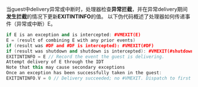 
当guest中delivery异常或中断时，处理器检查**异常拦截**，并在异常delivery期间**发生拦截**的情况下更新**EXITINTINFO**的值。 以下伪代码概述了处理器如何传递事件（异常或中断）E。

```cpp
if E is an exception and is intercepted: #VMEXIT(E)
E = (result of combining E with any prior events)
if (result was #DF and #DF is intercepted): #VMEXIT(#DF)
if (result was shutdown and shutdown is intercepted): #VMEXIT(#shutdown)
EXITINTINFO = E // Record the event the guest is delivering.
Attempt delivery of E through the IDT
Note that this may cause secondary exceptions
Once an exception has been successfully taken in the guest:
EXITINTINFO.V = 0 // Delivery succeeded; no #VMEXIT. Dispatch to first instruction of handler
```


